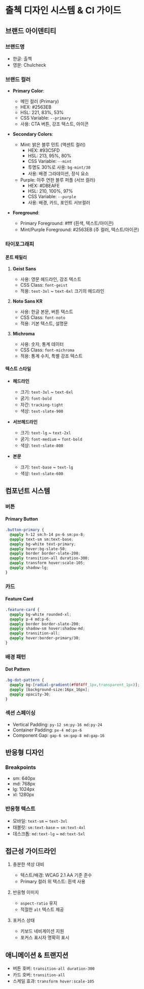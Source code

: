# 출첵 디자인 시스템 & CI 가이드

## 브랜드 아이덴티티

### 브랜드명
- 한글: 출첵
- 영문: Chulcheck

### 브랜드 컬러
- **Primary Color**: 
  - 메인 컬러 (Primary)
  - HEX: #2563EB
  - HSL: 221, 83%, 53%
  - CSS Variable: `--primary`
  - 사용: CTA 버튼, 강조 텍스트, 아이콘

- **Secondary Colors**:
  - Mint: 밝은 블루 민트 (액센트 컬러)
    - HEX: #93C5FD
    - HSL: 213, 95%, 80%
    - CSS Variable: `--mint`
    - 투명도 30%로 사용: `bg-mint/30`
    - 사용: 배경 그라데이션, 장식 요소
  - Purple: 아주 연한 블루 퍼플 (서브 컬러)
    - HEX: #DBEAFE
    - HSL: 210, 100%, 97%
    - CSS Variable: `--purple`
    - 사용: 배경, 카드, 포인트 서브컬러

- **Foreground**:
  - Primary Foreground: #fff (흰색, 텍스트/아이콘)
  - Mint/Purple Foreground: #2563EB (주 컬러, 텍스트/아이콘)

### 타이포그래피

#### 폰트 패밀리
1. **Geist Sans**
   - 사용: 영문 헤드라인, 강조 텍스트
   - CSS Class: `font-geist`
   - 적용: `text-3xl` ~ `text-6xl` 크기의 헤드라인

2. **Noto Sans KR**
   - 사용: 한글 본문, 버튼 텍스트
   - CSS Class: `font-noto`
   - 적용: 기본 텍스트, 설명문

3. **Michroma**
   - 사용: 숫자, 통계 데이터
   - CSS Class: `font-michroma`
   - 적용: 통계 수치, 특별 강조 텍스트

#### 텍스트 스타일
- **헤드라인**
  - 크기: `text-3xl` ~ `text-6xl`
  - 굵기: `font-bold`
  - 자간: `tracking-tight`
  - 색상: `text-slate-900`

- **서브헤드라인**
  - 크기: `text-lg` ~ `text-2xl`
  - 굵기: `font-medium` ~ `font-bold`
  - 색상: `text-slate-800`

- **본문**
  - 크기: `text-base` ~ `text-lg`
  - 색상: `text-slate-600`

## 컴포넌트 시스템

### 버튼
#### Primary Button
```css
.button-primary {
  @apply h-12 sm:h-14 px-6 sm:px-8;
  @apply text-sm sm:text-base;
  @apply bg-white text-primary;
  @apply hover:bg-slate-50;
  @apply border border-slate-200;
  @apply transition-all duration-300;
  @apply transform hover:scale-105;
  @apply shadow-lg;
}
```

### 카드
#### Feature Card
```css
.feature-card {
  @apply bg-white rounded-xl;
  @apply p-4 md:p-6;
  @apply border border-slate-200;
  @apply shadow-sm hover:shadow-md;
  @apply transition-all;
  @apply hover:border-primary/30;
}
```

### 배경 패턴
#### Dot Pattern
```css
.bg-dot-pattern {
  @apply bg-[radial-gradient(#f0f4ff_1px,transparent_1px)];
  @apply [background-size:16px_16px];
  @apply opacity-30;
}
```

### 섹션 스페이싱
- Vertical Padding: `py-12 sm:py-16 md:py-24`
- Container Padding: `px-4 md:px-6`
- Component Gap: `gap-6 sm:gap-8 md:gap-16`

## 반응형 디자인

### Breakpoints
- sm: 640px
- md: 768px
- lg: 1024px
- xl: 1280px

### 반응형 텍스트
- 모바일: `text-sm` ~ `text-3xl`
- 태블릿: `sm:text-base` ~ `sm:text-4xl`
- 데스크톱: `md:text-lg` ~ `md:text-5xl`

## 접근성 가이드라인
1. 충분한 색상 대비
   - 텍스트/배경: WCAG 2.1 AA 기준 준수
   - Primary 컬러 위 텍스트: 흰색 사용

2. 반응형 이미지
   - `aspect-ratio` 유지
   - 적절한 `alt` 텍스트 제공

3. 포커스 상태
   - 키보드 네비게이션 지원
   - 포커스 표시자 명확히 표시

## 애니메이션 & 트랜지션
- 버튼 호버: `transition-all duration-300`
- 카드 호버: `transition-all`
- 스케일 효과: `transform hover:scale-105` 
